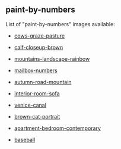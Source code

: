 ## paint-by-numbers

List of "paint-by-numbers" images available:

- [cows-graze-pasture](
https://fccm2.github.io/paint-by-numbers/cows-graze-pasture/cows-graze-pasture.html)

- [calf-closeup-brown](
https://fccm2.github.io/paint-by-numbers/calf-closeup-brown/calf-closeup-brown.html)

- [mountains-landscape-rainbow](
https://fccm2.github.io/paint-by-numbers/mountains-landscape-rainbow/mountains-landscape-rainbow.html)

- [mailbox-numbers](
https://fccm2.github.io/paint-by-numbers/mailbox-numbers/mailbox-numbers.html)

- [autumn-road-mountain](
https://fccm2.github.io/paint-by-numbers/autumn-road-mountain/autumn-road-mountain.html)

- [interior-room-sofa](
https://fccm2.github.io/paint-by-numbers/interior-room-sofa/interior-room-sofa.html)

- [venice-canal](
https://fccm2.github.io/paint-by-numbers/venice-canal/venice-canal.html)

- [brown-cat-portrait](
https://fccm2.github.io/paint-by-numbers/brown-cat-portrait/brown-cat-portrait.html)

- [apartment-bedroom-contemporary](
https://fccm2.github.io/paint-by-numbers/apartment-bedroom-contemporary/apartment-bedroom-contemporary.html)

- [baseball](
https://fccm2.github.io/paint-by-numbers/baseball/baseball-.html)

